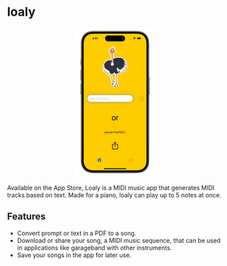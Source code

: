 # loaly
<div align="center">
	<img src="loalyScreenshot_optimized.png">
</div>

  Available on the App Store, Loaly is a MIDI music app that generates MIDI tracks based on text. Made for a piano, loaly can play up to 5 notes at once.

## Features

* Convert prompt or text in a PDF to a song.
* Download or share your song, a MIDI music sequence, that can be used in applications like garageband with other instruments.
* Save your songs in the app for later use. 
